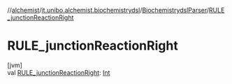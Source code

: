 //[alchemist](../../../index.md)/[it.unibo.alchemist.biochemistrydsl](../index.md)/[BiochemistrydslParser](index.md)/[RULE_junctionReactionRight](-r-u-l-e_junction-reaction-right.md)

# RULE_junctionReactionRight

[jvm]\
val [RULE_junctionReactionRight](-r-u-l-e_junction-reaction-right.md): [Int](https://kotlinlang.org/api/latest/jvm/stdlib/kotlin/-int/index.html)
